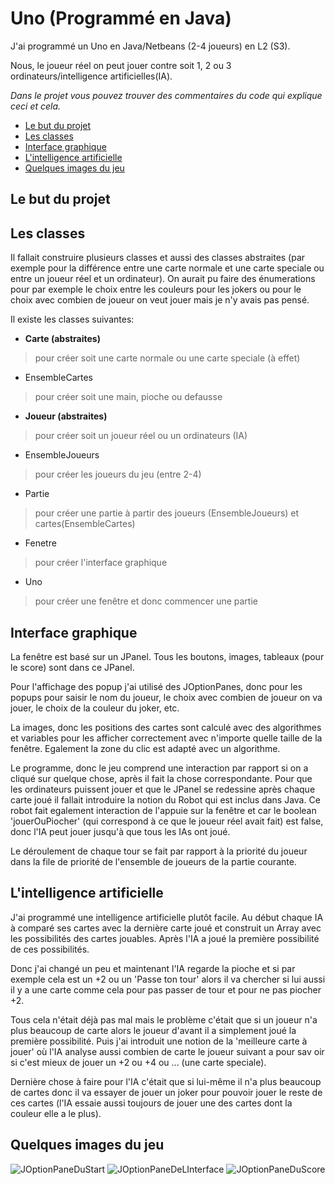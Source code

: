 # Uno (Programmé en Java)
J'ai programmé un Uno en Java/Netbeans (2-4 joueurs) en L2 (S3).

Nous, le joueur réel on peut jouer contre soit 1, 2 ou 3 ordinateurs/intelligence artificielles(IA).

*Dans le projet vous pouvez trouver des commentaires du code qui explique ceci et cela.*

- [Le but du projet](#le-but-du-projet)
- [Les classes](#les-classes)
- [Interface graphique](interface-graphique)
- [L'intelligence artificielle](#lintelligence-artificielle)
- [Quelques images du jeu](#quelques-images-du-jeu)


## Le but du projet 


## Les classes
Il fallait construire plusieurs classes et aussi des classes abstraites (par exemple pour la différence entre une carte normale et une carte speciale ou entre un joueur réel et un ordinateur).
On aurait pu faire des énumerations pour par exemple le choix entre les couleurs pour les jokers ou pour le choix avec combien de joueur on veut jouer mais je n'y avais pas pensé.

Il existe les classes suivantes: 
  * **Carte (abstraites)**              
  > pour créer soit une carte normale ou une carte speciale (à effet)
  * EnsembleCartes        
  > pour créer soit une main, pioche ou defausse
  * **Joueur (abstraites)**             
  > pour créer soit un joueur réel ou un ordinateurs (IA) 
  * EnsembleJoueurs       
  > pour créer les joueurs du jeu (entre 2-4)
  * Partie                 
  > pour créer une partie à partir des joueurs (EnsembleJoueurs) et cartes(EnsembleCartes)
  * Fenetre                
  > pour créer l'interface graphique
  * Uno                   
  > pour créer une fenêtre et donc commencer une partie


## Interface graphique
La fenêtre est basé sur un JPanel. Tous les boutons, images, tableaux (pour le score) sont dans ce JPanel.

Pour l'affichage des popup j'ai utilisé des JOptionPanes, donc pour les popups pour saisir le nom du joueur, le choix avec combien de joueur on va jouer, le choix de la couleur du joker, etc. 

La images, donc les positions des cartes sont calculé avec des algorithmes et variables pour les afficher correctement avec n'importe quelle taille de la fenêtre. Egalement la zone du clic est adapté avec un algorithme. 

Le programme, donc le jeu comprend une interaction par rapport si on a cliqué sur quelque chose, après il fait la chose correspondante. Pour que les ordinateurs puissent jouer et que le JPanel se redessine après chaque carte joué il fallait introduire la notion du Robot qui est inclus dans Java. Ce robot fait egalement interaction de l'appuie sur la fenêtre et car le boolean 'jouerOuPiocher' (qui correspond à ce que le joueur réel avait fait) est false, donc l'IA peut jouer jusqu'à que tous les IAs ont joué. 

Le déroulement de chaque tour se fait par rapport à la priorité du joueur dans la file de priorité de l'ensemble de joueurs de la partie courante. 

## L'intelligence artificielle
J'ai programmé une intelligence artificielle plutôt facile. Au début chaque IA à comparé ses cartes avec la dernière carte joué et construit un Array avec les possibilités des cartes jouables. Après l'IA a joué la première possibilité de ces possibilités.

Donc j'ai changé un peu et maintenant l'IA regarde la pioche et si par exemple cela est un +2 ou un 'Passe ton tour' alors il va chercher si lui aussi il y a une carte comme cela pour pas passer de tour et pour ne pas piocher +2.

Tous cela n'était déjà pas mal mais le problème c'était que si un joueur n'a plus beaucoup de carte alors le joueur d'avant il a simplement joué la première possibilité. Puis j'ai introduit une notion de la 'meilleure carte à jouer' où l'IA analyse aussi combien de carte le joueur suivant a pour sav oir si c'est mieux de jouer un +2 ou +4 ou ... (une carte speciale). 

Dernière chose à faire pour l'IA c'était que si lui-même il n'a plus beaucoup de cartes donc il va essayer de jouer un joker pour pouvoir jouer le reste de ces cartes (l'IA essaie aussi toujours de jouer une des cartes dont la couleur elle a le plus). 


## Quelques images du jeu
![JOptionPaneDuStart](https://image.ibb.co/bNeX3b/start1.png) ![JOptionPaneDeLInterface](https://image.ibb.co/j0P4Gw/uno1.png) 
![JOptionPaneDuScore](https://image.ibb.co/jpj4Gw/uno2.png)
